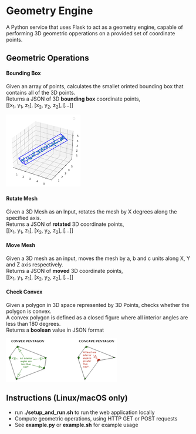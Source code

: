 # Geometry Engine
A Python service that uses Flask to act as a geometry engine, capable of performing 3D geometric opperations on a provided set of coordinate points.

## Geometric Operations
#### Bounding Box 
Given an array of points, calculates the smallet orinted bounding box that contains all of the 3D points.  
Returns a JSON of 3D **bounding box** coordinate points,  
[[x<sub>1</sub>, y<sub>1</sub>, z<sub>1</sub>], [x<sub>2</sub>, y<sub>2</sub>, z<sub>2</sub>], [...]]  

<img src="images/bounding_box.png" width="40%" alt="Convex VS Concave Polygon">

#### Rotate Mesh
Given a 3D Mesh as an Input, rotates the mesh by X degrees along the specified axis.  
Returns a JSON of **rotated** 3D coordinate points,  
[[x<sub>1</sub>, y<sub>1</sub>, z<sub>1</sub>], [x<sub>2</sub>, y<sub>2</sub>, z<sub>2</sub>], [...]]   

#### Move Mesh 
Given a 3D mesh as an input, moves the mesh by a, b and c units along X, Y and Z axis respectively.  
Returns a JSON of **moved** 3D coordinate points,  
[[x<sub>1</sub>, y<sub>1</sub>, z<sub>1</sub>], [x<sub>2</sub>, y<sub>2</sub>, z<sub>2</sub>], [...]]   

#### Check Convex 
Given a polygon in 3D space represented by 3D Points, checks whether the polygon is convex.  
A convex polygon is defined as a closed figure where all interior angles are less than 180 degrees.  
Returns a **boolean** value in JSON format  

  
<img src="images/convex_polygon.png" width="60%" alt="Convex VS Concave Polygon">
  
## Instructions (Linux/macOS only)
* run **./setup_and_run.sh** to run the web application locally  
* Compute geometric operations, using HTTP GET or POST requests
* See **example.py** or **example.sh** for example usage

